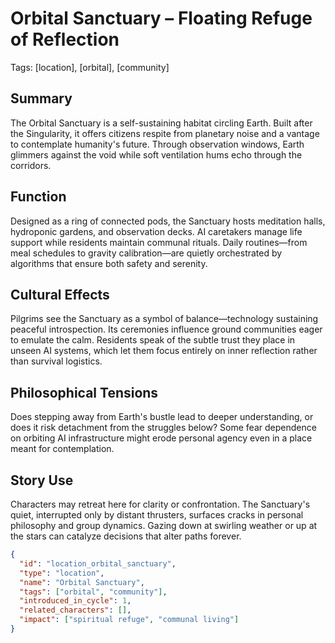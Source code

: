 # Orbital Sanctuary – Floating Refuge of Reflection
Tags: [location], [orbital], [community]

## Summary
The Orbital Sanctuary is a self-sustaining habitat circling Earth. Built after the Singularity, it offers citizens respite from planetary noise and a vantage to contemplate humanity's future. Through observation windows, Earth glimmers against the void while soft ventilation hums echo through the corridors.

## Function
Designed as a ring of connected pods, the Sanctuary hosts meditation halls, hydroponic gardens, and observation decks. AI caretakers manage life support while residents maintain communal rituals. Daily routines—from meal schedules to gravity calibration—are quietly orchestrated by algorithms that ensure both safety and serenity.

## Cultural Effects
Pilgrims see the Sanctuary as a symbol of balance—technology sustaining peaceful introspection. Its ceremonies influence ground communities eager to emulate the calm. Residents speak of the subtle trust they place in unseen AI systems, which let them focus entirely on inner reflection rather than survival logistics.

## Philosophical Tensions
Does stepping away from Earth's bustle lead to deeper understanding, or does it risk detachment from the struggles below? Some fear dependence on orbiting AI infrastructure might erode personal agency even in a place meant for contemplation.

## Story Use
Characters may retreat here for clarity or confrontation. The Sanctuary's quiet, interrupted only by distant thrusters, surfaces cracks in personal philosophy and group dynamics. Gazing down at swirling weather or up at the stars can catalyze decisions that alter paths forever.

```json
{
  "id": "location_orbital_sanctuary",
  "type": "location",
  "name": "Orbital Sanctuary",
  "tags": ["orbital", "community"],
  "introduced_in_cycle": 1,
  "related_characters": [],
  "impact": ["spiritual refuge", "communal living"]
}
```
